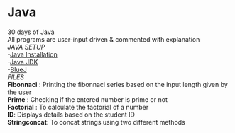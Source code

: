 # Java
30 days of Java\
All programs are user-input driven & commented with explanation\
*JAVA SETUP*\
-[Java Installation](https://java.com/en/download/help/download_options.html#windows)\
-[Java JDK](https://www.oracle.com/java/technologies/javase-downloads.html)\
-[BlueJ](https://www.bluej.org/)\
*FILES*\
**Fibonnaci** : Printing the fibonnaci series based on the input length given by the user\
**Prime** : Checking if the entered number is prime or not\
**Factorial** : To calculate the factorial of a number\
**ID**: Displays details based on the student ID\
**Stringconcat**: To concat strings using two different methods

